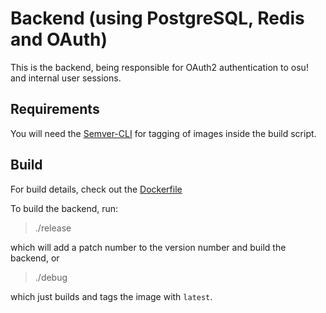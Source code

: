 # Backend (using PostgreSQL, Redis and OAuth)

This is the backend, being responsible for OAuth2 authentication to osu! and internal user sessions.


## Requirements

You will need the [Semver-CLI](https://github.com/maykonlf/semver-cli) for tagging of images inside the build script.

## Build

For build details, check out the [Dockerfile](Dockerfile)

To build the backend, run:

> ./release

which will add a patch number to the version number and build the backend, or

> ./debug

which just builds and tags the image with `latest`.